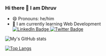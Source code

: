 ### Hi there 👋 I am Dhruv

<!--
**therealdhruv/therealdhruv** is a ✨ _special_ ✨ repository because its `README.md` (this file) appears on your GitHub profile. -->

<!-- Here are some ideas to get you started:

- 🔭 I’m currently working on o'town
- 🌱 I’m currently learning android dev
- 🤔 I’m looking for help with kotlin -->
- 😄 Pronouns: he/him
- 🚀 I am currently learning Web Development 
    <div>
         <a href="https://www.linkedin.com/in/therealdhruv/">
          <img src="https://img.shields.io/badge/LinkedIn-blue?style=for-the-badge&logo=linkedin&logoColor=white" alt="LinkedIn Badge"/>
        </a>
        <a href="https://twitter.com/thereal_dhruv">
          <img src="https://img.shields.io/badge/Twitter-blue?style=for-the-badge&logo=twitter&logoColor=white" alt="Twitter Badge"/>
        </a>
   </div>
<!-- - 
- 👯 I’m looking to collaborate on ...
- 💬 Ask me about ... -->
<!--
- ⚡ Fun fact: ...
-->


    
![My's GitHub stats](https://github-readme-stats.vercel.app/api?username=therealdhruv&show_icons=true&theme=tokyonight)

[![Top Langs](https://github-readme-stats.vercel.app/api/top-langs/?username=therealdhruv&layout=compact)](https://github.com/anuraghazra/github-readme-stats)
    
  
